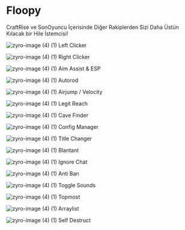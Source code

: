 # Floopy
CraftRise ve SonOyuncu İçerisinde Diğer Rakiplerden Sizi Daha Üstün Kılacak bir Hile İstemcisi!

![zyro-image (4) (1)](https://user-images.githubusercontent.com/106769027/175766388-30649698-c183-4d28-a401-e238f697145f.png) Left Clicker

![zyro-image (4) (1)](https://user-images.githubusercontent.com/106769027/175766391-06bdcdc1-c9c1-4572-85a5-0e33c8d309dc.png) Right Clicker

![zyro-image (4) (1)](https://user-images.githubusercontent.com/106769027/175766392-203e1322-3ecb-4b74-86d6-1cc29a9c3bf0.png) Aim Assist & ESP

![zyro-image (4) (1)](https://user-images.githubusercontent.com/106769027/175766398-160af56a-0b0e-41ce-8cca-872d985c9979.png) Autorod

![zyro-image (4) (1)](https://user-images.githubusercontent.com/106769027/175766400-89c59c24-f297-42e4-b528-9ca2c4b18eb1.png) Airjump / Velocity

![zyro-image (4) (1)](https://user-images.githubusercontent.com/106769027/175766402-1a64e271-b0f0-49b2-8eb8-a2f6986f45de.png) Legit Reach

![zyro-image (4) (1)](https://user-images.githubusercontent.com/106769027/175766403-32d0d71c-3b77-4c76-b2ba-08a4ebeb7629.png) Cave Finder

![zyro-image (4) (1)](https://user-images.githubusercontent.com/106769027/175766405-085b2179-607e-4f41-b880-77ef6e7c3e30.png) Config Manager

![zyro-image (4) (1)](https://user-images.githubusercontent.com/106769027/175766409-58888e50-268c-4416-a0b9-d94524828329.png) Title Changer

![zyro-image (4) (1)](https://user-images.githubusercontent.com/106769027/175766411-729af6b3-4e98-4cae-99b3-ad48b344c50d.png) Blantant

![zyro-image (4) (1)](https://user-images.githubusercontent.com/106769027/175766412-e488a90d-a5fb-4235-93de-b25ae8f0edee.png) Ignore Chat

![zyro-image (4) (1)](https://user-images.githubusercontent.com/106769027/175766414-a265e20f-29fd-42f4-b42d-3e1dc44ccbf1.png) Anti Ban

![zyro-image (4) (1)](https://user-images.githubusercontent.com/106769027/175766416-4e4b6611-e2be-44a5-ad06-8bf47dfa92d3.png) Toggle Sounds

![zyro-image (4) (1)](https://user-images.githubusercontent.com/106769027/175766420-fde152c6-9b28-49aa-ba68-b5b7ea0142f4.png) Topmost

![zyro-image (4) (1)](https://user-images.githubusercontent.com/106769027/175766422-3dae011d-d58c-4c20-95a9-ed50baa5737d.png) Arraylist

![zyro-image (4) (1)](https://user-images.githubusercontent.com/106769027/175766423-91c16468-1893-41c8-abce-891d5fc05ab6.png) Self Destruct




